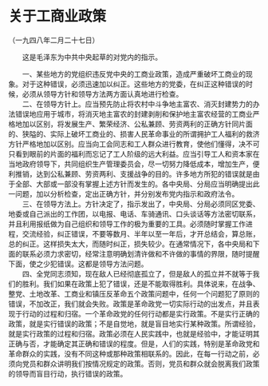# 关于工商业政策  
（一九四八年二月二十七日）  
  
　　这是毛泽东为中共中央起草的对党内的指示。   
  
　　一、某些地方的党组织违反党中央的工商业政策，造成严重破坏工商业的现象。对于这种错误，必须迅速加以纠正。这些地方的党委，在纠正这种错误的时候，必须从领导方针和领导方法两方面认真地进行检查。   
　　二、在领导方针上。应当预先防止将农村中斗争地主富农、消灭封建势力的办法错误地应用于城市，将消灭地主富农的封建剥削和保护地主富农经营的工商业严格地加以区别，将发展生产、繁荣经济、公私兼顾、劳资两利的正确方针同片面的、狭隘的、实际上破坏工商业的、损害人民革命事业的所谓拥护工人福利的救济方针严格地加以区别。应当向工会同志和工人群众进行教育，使他们懂得，决不可只看到眼前的片面的福利而忘记了工人阶级的远大利益。应当引导工人和资本家在当地政府领导下，共同组织生产管理委员会，尽一切努力降低成本，增加生产，便利推销，达到公私兼顾、劳资两利、支援战争的目的。许多地方所犯的错误就是由于全部、大部或一部没有掌握上述方针而发生的。各中央局、分局应当明确提出此一问题，加以分析检查，定出正确方针，并分别发布党内指示和政府法令。   
　　三、在领导方法上。方针决定了，指示发出了，中央局、分局必须同区党委、地委或自己派出的工作团，以电报、电话、车骑通讯、口头谈话等方法密切联系，并且利用报纸做为自己组织和领导工作的极为重要的工具。必须随时掌握工作进程，交流经验，纠正错误，不要等数月、半年以至一年后，才开总结会，算总账，总的纠正。这样损失太大，而随时纠正，损失较少。在通常情况下，各中央局和下面的联系必须力求密切，经常注意明确划清许做和不许做的事情的界限，随时提醒下面，使之少犯错误。这都是领导方法问题。   
　　四、全党同志须知，现在敌人已经彻底孤立了，但是敌人的孤立并不就等于我们的胜利。我们如果在政策上犯了错误，还是不能取得胜利。具体说来，在战争、整党、土地改革、工商业和镇压反革命五个政策问题中，任何一个问题犯了原则的错误，不加改正，我们就会失败。政策是革命政党一切实际行动的出发点，并且表现于行动的过程和归宿。一个革命政党的任何行动都是实行政策。不是实行正确的政策，就是实行错误的政策；不是自觉地，就是盲目地实行某种政策。所谓经验，就是实行政策的过程和归宿。政策必须在人民实践中，也就是经验中，才能证明其正确与否，才能确定其正确和错误的程度。但是，人们的实践，特别是革命政党和革命群众的实践，没有不同这种或那种政策相联系的。因此，在每一行动之前，必须向党员和群众讲明我们按情况规定的政策。否则，党员和群众就会脱离我们政策的领导而盲目行动，执行错误的政策。   
  
  
